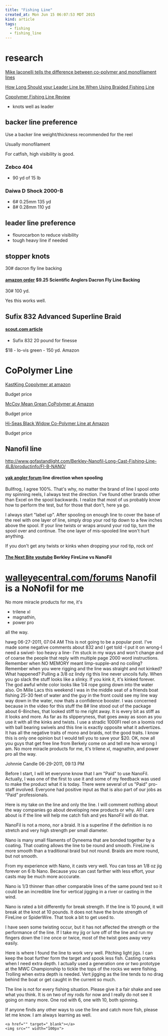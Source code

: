 ```yaml
---
title: "Fishing Line"
created_at: Mon Jun 15 06:07:53 MDT 2015
kind: article
tags:
  - fishing
  - fishing_line
---
```


# research
 
<a href="https://www.youtube.com/watch?v=-dzLSsb40K4" target="_blank">Mike Iaconelli tells the difference between co-polymer and monofilament lines</a>

<a href="https://www.youtube.com/watch?v=QsuFwO002zI" target="_blank">How Long Should your Leader Line be When Using Braided Fishing Line</a>


<a href="https://www.youtube.com/watch?v=nrMim3JESUc" target="_blank">Copolymer Fishing Line Review</a>

* knots well as leader


## backer line preference

Use a backer line weight/thickness recommended for the reel

Usually monofilament

For catfish, high visibility is good.

### Zebco 404

* 90 yd of 15 lb

### Daiwa D Shock 2000-B

* 6# 0.25mm 135 yd
* 8# 0.28mm 110 yd

## leader line preference

* flourocarbon to reduce visibility
* tough heavy line if needed

## stopper knots

30# dacron fly line backing

#### [amazon order](http://www.amazon.com/gp/product/B00A6RLF4C) $9.25 Scientific Anglers Dacron Fly Line Backing

30# 100 yd.

Yes this works well.

## Sufix 832 Advanced Superline Braid

#### [scout.com article](http://www.scout.com/outdoors/wired2fish/story/1468491-sufix-832-braided-line)

* Sufix 832 20 pound for finesse

$18 - lo-vis green - 150 yd. Amazon

# CoPolymer Line



<a href="http://www.amazon.com/KastKing-Copolymer-Monofilament-Substitute-Fluorocarbon/dp/B00S17NCPE/" target="_blank">KastKing Copolymer at amazon</a>

Budget price

<a href="http://www.amazon.com/McCoy-Fishing-Green-250-Yard-15-Pound/dp/B00030A3JU/" target="_blank">McCoy Mean Grean CoPolymer at Amazon</a>

Budget price

<a href="http://www.amazon.com/Hi-Seas-Black-Widow-Co-Polymer-Line/dp/B004UUJZ98/" target="_blank">Hi-Seas Black Widow Co-Polymer Line at Amazon</a>

Budget price

## Nanofil line

http://www.gofastandlight.com/Berkley-Nanofil-Long-Cast-Fishing-Line-4LB/productinfo/FI-B-NANO/

#### [yak angler forum](http://www.yakangler.com/forum/20-water-cooler/29777-screw-cheap-fishing-line?start=10) line direction when spooling

Bullfrog, I agree 100%. That's why, no matter the brand of line I spool
onto my spinning reels, I always test the direction. I've found other
brands other than Excel on the spool backwards. I realize that most
of us probably know how to perform the test, but for those that don't,
here ya go.

I always start "label up". After spooling on enough line to cover the
base of the reel with one layer of line, simply drop your rod tip down to
a few inches above the spool. If your line twists or wraps around your
rod tip, turn the spool over and continue. The one layer of mis-spooled
line won't hurt anything.

If you don't get any twists or kinks when dropping your rod tip, rock on! 


#### [The Next Bite youtube](https://www.youtube.com/watch?v=BL4BLSVbZlA) Berkley FireLine vs NanoFil

# [walleyecentral.com/forums](http://www.walleyecentral.com/forums/archive/index.php/t-182648.html) Nanofil is a NoNofil for me

No more miracle products for me, it's 

* trilene xl
* magnathin,
* power pro

all the way.

hawg 06-27-2011, 07:04 AM This is not going to be a popular post. I've
made some negative comments about 832 and I get told -I put it on
wrong-I need a swivel- too heavy a line- I'm stuck in my ways and won't
change and of coarse the people that reply with multiple page 2000
word instructions. Remember when NO MEMORY meant limp-supple-and no
coiling? Remember when you were rigging and the line was straight and
not kinked? What happened? Pulling a 3/8 oz lindy rig this line never
uncoils fully. When you go slack the stuff looks like a slinky. If you
kink it, it's kinked forever. The god awful white color looks like 1/4
rope going down into the water also. On Mille Lacs this weekend I was
in the middle seat of a friends boat fishing 25-30 feet of water and the
guy in the front could see my line way way down in the water, now thats a
confidence booster. I was concerned because in the video for this stuff
the 8# line stood out of the package about 6-8inches, that looked stiff
to me right away. It is every bit as stiff as it looks and more. As far
as its slipperyness, that goes away as soon as you use it with all the
kinks and twists. I use a stradic 1000FI reel on a loomis rod with ball
bearing swivels and this line is exactly opposite what it advertizes. It
has all the negative traits of mono and braids, not the good traits. I
know this is only one opinion but I would tell you to save your $20. OK,
now all you guys that get free line from Berkely come on and tell me how
wrong I am. No more miracle products for me, it's trilene xl, magnathin,
and power pro all the way.


Johnnie Candle 06-29-2011, 09:13 PM

Before I start, I will let everyone know that I am "Paid" to use
NanoFil. Actually, I was one of the first to use it and some of my
feedback was used to make the product what it is today. There were several
of us "Paid" pro-staff involved. Everyone had positive input as that is
also part of our jobs as “Paid” professionals.

Here is my take on the line and only the line. I will comment nothing
about the way companies go about developing new products or why. All I
care about is if the line will help me catch fish and yes NanoFil will
do that.

NanoFil is not a mono, nor a braid. It is a superline if the definition
is no stretch and very high strength per small diameter.

Nano is many small filaments of Dyneema that are bonded together by a
coating. That coating allows the line to be round and smooth. FireLine
is more smooth than a traditional braid but not round. Braids are more
round, but not smooth.

From my experience with Nano, it casts very well. You can toss an 1/8 oz
jig forever on 6 lb Nano. Because you can cast farther with less effort,
your casts may be much more acccurate.

Nano is 1/3 thinner than other comparable lines of the same pound test
so it could be an incredible line for vertical jigging in a river or
casting in the wind.

Nano is rated a bit differently for break strength. If the line is 10
pound, it will break at the knot at 10 pounds. It does not have the
brute strength of FireLine or SpiderWire. That took a bit to get used to.

I have seen some twisting occur, but it has not affected the strength
or the performance of the line. If I take my jig or lure off of the line
and run my fingers down the l ine once or twice, most of the twist goes
away very easily.

Here is where I found the line to work very well. Pitching light jigs. I
can keep the boat further form the target and spook less fish. Casting
cranks when I need extra depth. I actually used a generation one or two
prototype at the MWC Championship to tickle the tops of the rocks we were
fishing. Trolling when extra depth is needed. Vert jigging as the line
tends to no drag behind the boat or get caught in the current so much.

The line is not for every fishing situation. Please give it a fair shake
and see what you think. It is on two of my rods for now and I really do
not see it going on many more. One rod with 6, one with 10, both spinning.

If anyone finds any other ways to use the line and catch more fish,
please let me know. I am always learning as well.

~~~~~~~~~~~~~
<a href="" target="_blank"></a>
<img src="" width="100px">
~~~~~~~~~~~~~

